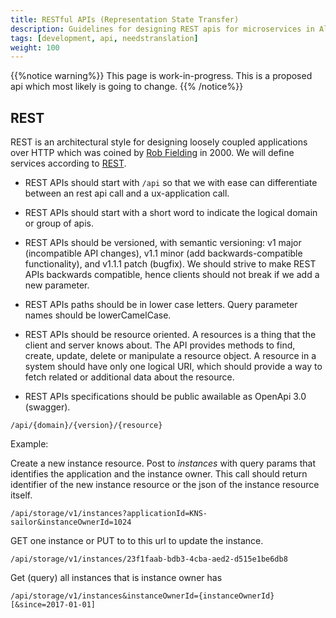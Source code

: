 ```yaml
---
title: RESTful APIs (Representation State Transfer)
description: Guidelines for designing REST apis for microservices in Altinn
tags: [development, api, needstranslation]
weight: 100
---
```

{{%notice warning%}}
This page is work-in-progress. This is a proposed api which most likely is going to change.
{{% /notice%}}

## REST
REST is an architectural style for designing loosely coupled applications over HTTP which was coined by [Rob Fielding](https://en.wikipedia.org/wiki/Roy_Fielding) in 2000.
We will define services according to [REST](https://restfulapi.net/rest-architectural-constraints/).

 - REST APIs should start with `/api` so that we with ease can differentiate between an rest api call and a ux-application call.

 - REST APIs should start with a short word to indicate the logical domain or group of apis.

 - REST APIs should be versioned, with semantic versioning: v1 major (incompatible API changes), v1.1  minor (add backwards-compatible functionality), and v1.1.1 patch (bugfix). We should strive to make REST APIs backwards compatible, hence clients should not break if we add a new parameter.

 - REST APIs paths should be in lower case letters. Query parameter names should be lowerCamelCase.

 - REST APIs should be resource oriented. A resources is a thing that the client and server knows about.
The API provides methods to find, create, update, delete or manipulate a resource object.
A resource in a system should have only one logical URI, which should provide a way to fetch related or additional data about the resource.

 - REST APIs specifications should be public awailable as OpenApi 3.0 (swagger).

```http
/api/{domain}/{version}/{resource}
```

Example:

Create a new instance resource. Post to *instances* with query params that identifies the application and the instance owner.
This call should return identifier of the new instance resource or the json of the instance resource itself.

```http
/api/storage/v1/instances?applicationId=KNS-sailor&instanceOwnerId=1024
```

GET one instance or PUT to to this url to update the instance. 

```http
/api/storage/v1/instances/23f1faab-bdb3-4cba-aed2-d515e1be6db8
```

Get (query) all instances that is instance owner has

```http
/api/storage/v1/instances&instanceOwnerId={instanceOwnerId}[&since=2017-01-01]
```
